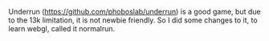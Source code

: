 Underrun (https://github.com/phoboslab/underrun) is a good game, but due to the 13k limitation, it is not newbie friendly. 
So I did some changes to it, to learn webgl, called it normalrun.
